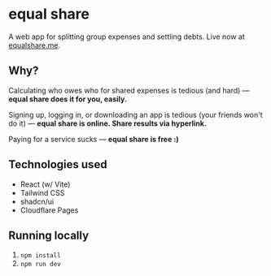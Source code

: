 
# equal share

A web app for splitting group expenses and settling debts. Live now at [equalshare.me](https://equalshare.me).

## Why?

Calculating who owes who for shared expenses is tedious (and hard) — **equal share does it for you, easily.**

Signing up, logging in, or downloading an app is tedious (your friends won't do it) — **equal share is online. Share results via hyperlink.**

Paying for a service sucks — **equal share is free :)**



## Technologies used
- React (w/ Vite)
- Tailwind CSS
- shadcn/ui
- Cloudflare Pages


## Running locally
1. `npm install`
2. `npm run dev`
